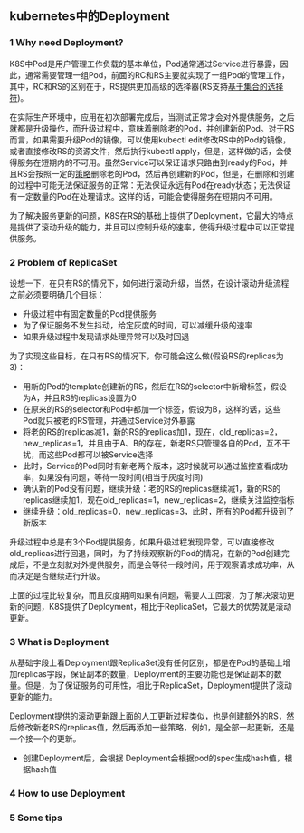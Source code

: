 ## kubernetes中的Deployment

### 1 Why need Deployment?

K8S中Pod是用户管理工作负载的基本单位，Pod通常通过Service进行暴露，因此，通常需要管理一组Pod，前面的RC和RS主要就实现了一组Pod的管理工作，其中，RC和RS的区别在于，RS提供更加高级的选择器(RS支持[基于集合的选择符](https://kubernetes.io/zh/docs/concepts/overview/working-with-objects/labels/#%E5%9F%BA%E4%BA%8E%E9%9B%86%E5%90%88-%E7%9A%84%E9%9C%80%E6%B1%82))。

在实际生产环境中，应用在初次部署完成后，当测试正常才会对外提供服务，之后就都是升级操作，而升级过程中，意味着删除老的Pod，并创建新的Pod。对于RS而言，如果需要升级Pod的镜像，可以使用kubectl edit修改RS中的Pod的镜像，或者直接修改RS的资源文件，然后执行kubectl apply，但是，这样做的话，会使得服务在短期内的不可用。虽然Service可以保证请求只路由到ready的Pod，并且RS会按照一定的[策略](https://kubernetes.io/zh/docs/concepts/workloads/controllers/replicaset/#%E7%BC%A9%E6%94%BE-repliaset)删除老的Pod，然后再创建新的Pod，但是，在删除和创建的过程中可能无法保证服务的正常：无法保证永远有Pod在ready状态；无法保证有一定数量的Pod在处理请求。这样的话，可能会使得服务在短期内不可用。

为了解决服务更新的问题，K8S在RS的基础上提供了Deployment，它最大的特点是提供了滚动升级的能力，并且可以控制升级的速率，使得升级过程中可以正常提供服务。

### 2 Problem of ReplicaSet

设想一下，在只有RS的情况下，如何进行滚动升级，当然，在设计滚动升级流程之前必须要明确几个目标：

* 升级过程中有固定数量的Pod提供服务
* 为了保证服务不发生抖动，给定灰度的时间，可以减缓升级的速率
* 如果升级过程中发现请求处理异常可以及时回退

为了实现这些目标，在只有RS的情况下，你可能会这么做(假设RS的replicas为3)：

* 用新的Pod的template创建新的RS，然后在RS的selector中新增标签，假设为A，并且RS的replicas设置为0
* 在原来的RS的selector和Pod中都加一个标签，假设为B，这样的话，这些Pod就只被老的RS管理，并通过Service对外暴露
* 将老的RS的replicas减1，新的RS的replicas加1，现在，old_replicas=2，new_replicas=1，并且由于A、B的存在，新老RS只管理各自的Pod，互不干扰，而这些Pod都可以被Service选择
* 此时，Service的Pod同时有新老两个版本，这时候就可以通过监控查看成功率，如果没有问题，等待一段时间(相当于灰度时间)
* 确认新的Pod没有问题，继续升级：老的RS的replicas继续减1，新的RS的replicas继续加1，现在old_replicas=1，new_replicas=2，继续关注监控指标
* 继续升级：old_replicas=0，new_replicas=3，此时，所有的Pod都升级到了新版本

升级过程中总是有3个Pod提供服务，如果升级过程发现异常，可以直接修改old_replicas进行回退，同时，为了持续观察新的Pod的情况，在新的Pod创建完成后，不是立刻就对外提供服务，而是会等待一段时间，用于观察请求成功率，从而决定是否继续进行升级。

上面的过程比较复杂，而且灰度期间如果有问题，需要人工回滚，为了解决滚动更新的问题，K8S提供了Deployment，相比于ReplicaSet，它最大的优势就是滚动更新。

### 3 What is Deployment

从基础字段上看Deployment跟ReplicaSet没有任何区别，都是在Pod的基础上增加replicas字段，保证副本的数量，Deployment的主要功能也是保证副本的数量。但是，为了保证服务的可用性，相比于ReplicaSet，Deployment提供了滚动更新的能力。

Deployment提供的滚动更新跟上面的人工更新过程类似，也是创建额外的RS，然后修改新老RS的replicas值，然后再添加一些策略，例如，是全部一起更新，还是一个接一个的更新。

* 创建Deployment后，会根据
Deployment会根据pod的spec生成hash值，根据hash值

### 4 How to use Deployment

### 5 Some tips